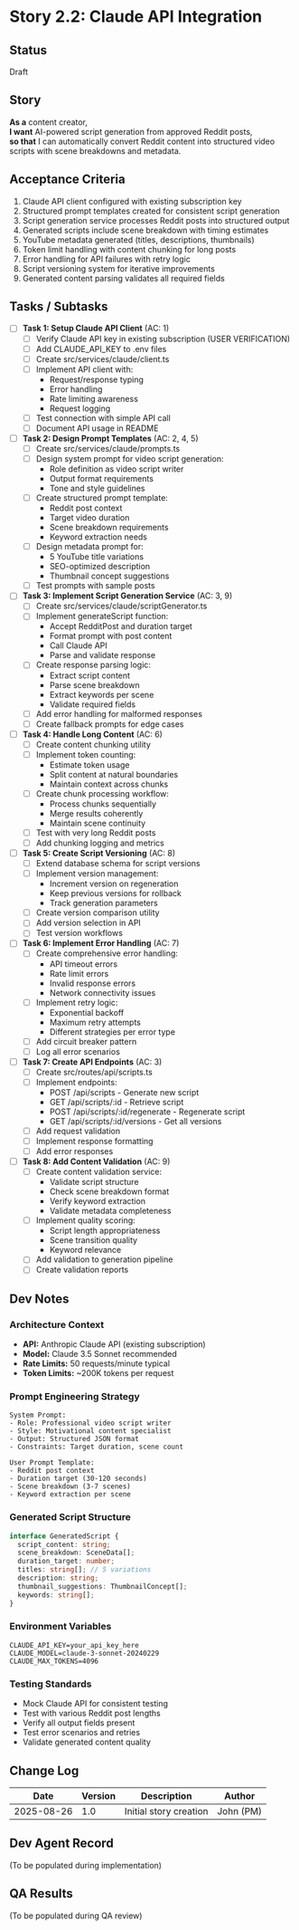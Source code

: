 # Story 2.2: Claude API Integration

## Status

Draft

## Story

**As a** content creator,  
**I want** AI-powered script generation from approved Reddit posts,  
**so that** I can automatically convert Reddit content into structured video scripts with scene breakdowns and metadata.

## Acceptance Criteria

1. Claude API client configured with existing subscription key
2. Structured prompt templates created for consistent script generation
3. Script generation service processes Reddit posts into structured output
4. Generated scripts include scene breakdown with timing estimates
5. YouTube metadata generated (titles, descriptions, thumbnails)
6. Token limit handling with content chunking for long posts
7. Error handling for API failures with retry logic
8. Script versioning system for iterative improvements
9. Generated content parsing validates all required fields

## Tasks / Subtasks

- [ ] **Task 1: Setup Claude API Client** (AC: 1)
  - [ ] Verify Claude API key in existing subscription (USER VERIFICATION)
  - [ ] Add CLAUDE_API_KEY to .env files
  - [ ] Create src/services/claude/client.ts
  - [ ] Implement API client with:
    - Request/response typing
    - Error handling
    - Rate limiting awareness
    - Request logging
  - [ ] Test connection with simple API call
  - [ ] Document API usage in README

- [ ] **Task 2: Design Prompt Templates** (AC: 2, 4, 5)
  - [ ] Create src/services/claude/prompts.ts
  - [ ] Design system prompt for video script generation:
    - Role definition as video script writer
    - Output format requirements
    - Tone and style guidelines
  - [ ] Create structured prompt template:
    - Reddit post context
    - Target video duration
    - Scene breakdown requirements
    - Keyword extraction needs
  - [ ] Design metadata prompt for:
    - 5 YouTube title variations
    - SEO-optimized description
    - Thumbnail concept suggestions
  - [ ] Test prompts with sample posts

- [ ] **Task 3: Implement Script Generation Service** (AC: 3, 9)
  - [ ] Create src/services/claude/scriptGenerator.ts
  - [ ] Implement generateScript function:
    - Accept RedditPost and duration target
    - Format prompt with post content
    - Call Claude API
    - Parse and validate response
  - [ ] Create response parsing logic:
    - Extract script content
    - Parse scene breakdown
    - Extract keywords per scene
    - Validate required fields
  - [ ] Add error handling for malformed responses
  - [ ] Create fallback prompts for edge cases

- [ ] **Task 4: Handle Long Content** (AC: 6)
  - [ ] Create content chunking utility
  - [ ] Implement token counting:
    - Estimate token usage
    - Split content at natural boundaries
    - Maintain context across chunks
  - [ ] Create chunk processing workflow:
    - Process chunks sequentially
    - Merge results coherently
    - Maintain scene continuity
  - [ ] Test with very long Reddit posts
  - [ ] Add chunking logging and metrics

- [ ] **Task 5: Create Script Versioning** (AC: 8)
  - [ ] Extend database schema for script versions
  - [ ] Implement version management:
    - Increment version on regeneration
    - Keep previous versions for rollback
    - Track generation parameters
  - [ ] Create version comparison utility
  - [ ] Add version selection in API
  - [ ] Test version workflows

- [ ] **Task 6: Implement Error Handling** (AC: 7)
  - [ ] Create comprehensive error handling:
    - API timeout errors
    - Rate limit errors
    - Invalid response errors
    - Network connectivity issues
  - [ ] Implement retry logic:
    - Exponential backoff
    - Maximum retry attempts
    - Different strategies per error type
  - [ ] Add circuit breaker pattern
  - [ ] Log all error scenarios

- [ ] **Task 7: Create API Endpoints** (AC: 3)
  - [ ] Create src/routes/api/scripts.ts
  - [ ] Implement endpoints:
    - POST /api/scripts - Generate new script
    - GET /api/scripts/:id - Retrieve script
    - POST /api/scripts/:id/regenerate - Regenerate script
    - GET /api/scripts/:id/versions - Get all versions
  - [ ] Add request validation
  - [ ] Implement response formatting
  - [ ] Add error responses

- [ ] **Task 8: Add Content Validation** (AC: 9)
  - [ ] Create content validation service:
    - Validate script structure
    - Check scene breakdown format
    - Verify keyword extraction
    - Validate metadata completeness
  - [ ] Implement quality scoring:
    - Script length appropriateness
    - Scene transition quality
    - Keyword relevance
  - [ ] Add validation to generation pipeline
  - [ ] Create validation reports

## Dev Notes

### Architecture Context

- **API:** Anthropic Claude API (existing subscription)
- **Model:** Claude 3.5 Sonnet recommended
- **Rate Limits:** 50 requests/minute typical
- **Token Limits:** ~200K tokens per request

### Prompt Engineering Strategy

```
System Prompt:
- Role: Professional video script writer
- Style: Motivational content specialist
- Output: Structured JSON format
- Constraints: Target duration, scene count

User Prompt Template:
- Reddit post context
- Duration target (30-120 seconds)
- Scene breakdown (3-7 scenes)
- Keyword extraction per scene
```

### Generated Script Structure

```typescript
interface GeneratedScript {
  script_content: string;
  scene_breakdown: SceneData[];
  duration_target: number;
  titles: string[]; // 5 variations
  description: string;
  thumbnail_suggestions: ThumbnailConcept[];
  keywords: string[];
}
```

### Environment Variables

```
CLAUDE_API_KEY=your_api_key_here
CLAUDE_MODEL=claude-3-sonnet-20240229
CLAUDE_MAX_TOKENS=4096
```

### Testing Standards

- Mock Claude API for consistent testing
- Test with various Reddit post lengths
- Verify all output fields present
- Test error scenarios and retries
- Validate generated content quality

## Change Log

| Date       | Version | Description            | Author    |
| ---------- | ------- | ---------------------- | --------- |
| 2025-08-26 | 1.0     | Initial story creation | John (PM) |

## Dev Agent Record

(To be populated during implementation)

## QA Results

(To be populated during QA review)
